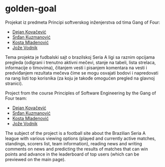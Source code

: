 # golden-goal
Projekat iz predmeta Principi softverskog inženjerstva od tima Gang of Four:

- [Dejan Kovačević](https://github.com/kovacevicdejan)
- [Srđan Kuzmanović](https://github.com/srkuzma)
- [Kosta Mladenović](https://github.com/mladenovick25)
- [Jože Vodnik](https://github.com/JozeVodnik)

Tema projekta je fudbalski sajt o brazilskoj Seria A ligi sa raznim opcijama pregleda (odigrani i trenutno aktivni mečevi, stanje na tabeli, lista strelaca, informacije o timovima), čitanjem vesti i pisanjem komentara na vesti i predviđanjem rezultata mečeva čime se mogu osvajati bodovi i napredovati na rang listi top korisnika (za koju je takođe omogućen pregled na glavnoj stranici).

Project from the course Principles of Software Engineering by the Gang of Four team:

- [Dejan Kovačević](https://github.com/kovacevicdejan)
- [Srđan Kuzmanović](https://github.com/srkuzma)
- [Kosta Mladenović](https://github.com/mladenovick25)
- [Jože Vodnik](https://github.com/JozeVodnik)

The subject of the project is a football site about the Brazilian Seria A league with various viewing options (played and currently active matches, standings, scorers list, team information), reading news and writing comments on news and predicting the results of matches that can win points and advance in the leaderboard of top users (which can be previewed on the main page).
